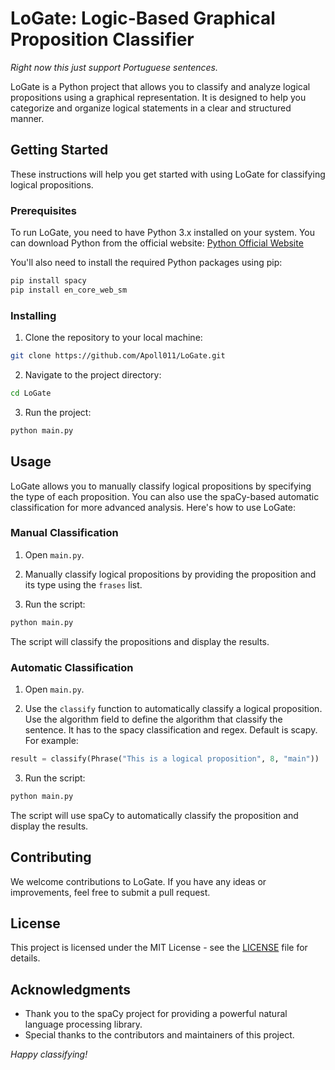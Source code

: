 # LoGate: Logic-Based Graphical Proposition Classifier

*Right now this just support Portuguese sentences.*

LoGate is a Python project that allows you to classify and analyze logical propositions using a graphical representation. It is designed to help you categorize and organize logical statements in a clear and structured manner.

## Getting Started

These instructions will help you get started with using LoGate for classifying logical propositions.

### Prerequisites

To run LoGate, you need to have Python 3.x installed on your system. You can download Python from the official website: [Python Official Website](https://www.python.org/downloads/)

You'll also need to install the required Python packages using pip:

```bash
pip install spacy
pip install en_core_web_sm
```

### Installing

1. Clone the repository to your local machine:

```bash
git clone https://github.com/Apoll011/LoGate.git
```

2. Navigate to the project directory:

```bash
cd LoGate
```

3. Run the project:

```bash
python main.py
```

## Usage

LoGate allows you to manually classify logical propositions by specifying the type of each proposition. You can also use the spaCy-based automatic classification for more advanced analysis. Here's how to use LoGate:

### Manual Classification

1. Open `main.py`.

2. Manually classify logical propositions by providing the proposition and its type using the `frases` list.

3. Run the script:

```bash
python main.py
```

The script will classify the propositions and display the results.

### Automatic Classification

1. Open `main.py`.

2. Use the `classify` function to automatically classify a logical proposition. Use the algorithm field to define the algorithm that classify the sentence. It has to the spacy classification and regex. Default is scapy. For example:

```python
result = classify(Phrase("This is a logical proposition", 8, "main"))
```

3. Run the script:

```bash
python main.py
```

The script will use spaCy to automatically classify the proposition and display the results.

## Contributing

We welcome contributions to LoGate. If you have any ideas or improvements, feel free to submit a pull request.

## License

This project is licensed under the MIT License - see the [LICENSE](LICENSE) file for details.

## Acknowledgments

- Thank you to the spaCy project for providing a powerful natural language processing library.
- Special thanks to the contributors and maintainers of this project.


*Happy classifying!*
